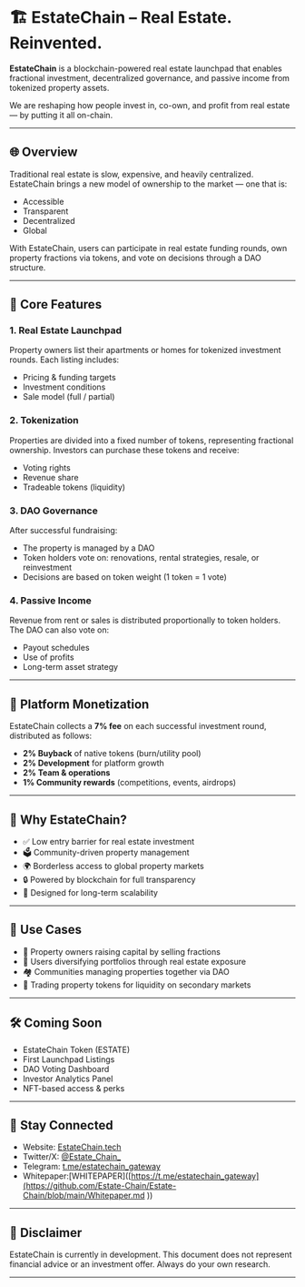 # 🏗️ EstateChain – Real Estate. Reinvented.

**EstateChain** is a blockchain-powered real estate launchpad that enables fractional investment, decentralized governance, and passive income from tokenized property assets.

We are reshaping how people invest in, co-own, and profit from real estate — by putting it all on-chain.

---

## 🌐 Overview

Traditional real estate is slow, expensive, and heavily centralized.  
EstateChain brings a new model of ownership to the market — one that is:

- Accessible  
- Transparent  
- Decentralized  
- Global

With EstateChain, users can participate in real estate funding rounds, own property fractions via tokens, and vote on decisions through a DAO structure.

---

## 🔩 Core Features

### 1. **Real Estate Launchpad**
Property owners list their apartments or homes for tokenized investment rounds. Each listing includes:
- Pricing & funding targets
- Investment conditions
- Sale model (full / partial)

### 2. **Tokenization**
Properties are divided into a fixed number of tokens, representing fractional ownership. Investors can purchase these tokens and receive:
- Voting rights
- Revenue share
- Tradeable tokens (liquidity)

### 3. **DAO Governance**
After successful fundraising:
- The property is managed by a DAO
- Token holders vote on: renovations, rental strategies, resale, or reinvestment
- Decisions are based on token weight (1 token = 1 vote)

### 4. **Passive Income**
Revenue from rent or sales is distributed proportionally to token holders.  
The DAO can also vote on:
- Payout schedules
- Use of profits
- Long-term asset strategy

---

## 💸 Platform Monetization

EstateChain collects a **7% fee** on each successful investment round, distributed as follows:

- **2% Buyback** of native tokens (burn/utility pool)
- **2% Development** for platform growth
- **2% Team & operations**
- **1% Community rewards** (competitions, events, airdrops)

---

## 🧱 Why EstateChain?

- ✅ Low entry barrier for real estate investment
- 🗳️ Community-driven property management
- 🌍 Borderless access to global property markets
- 🔒 Powered by blockchain for full transparency
- 🧠 Designed for long-term scalability

---

## 🚀 Use Cases

- 💼 Property owners raising capital by selling fractions
- 👥 Users diversifying portfolios through real estate exposure
- 🏘️ Communities managing properties together via DAO
- 🔁 Trading property tokens for liquidity on secondary markets

---

## 🛠️ Coming Soon

- EstateChain Token (ESTATE)  
- First Launchpad Listings  
- DAO Voting Dashboard  
- Investor Analytics Panel  
- NFT-based access & perks  

---

## 📢 Stay Connected

- Website: [EstateChain.tech](https://www.estatechain.tech)  
- Twitter/X: [@Estate_Chain_](https://x.com/Estate_Chain_)  
- Telegram: [t.me/estatechain_gateway](https://t.me/estatechain_gateway)  
- Whitepaper:[WHITEPAPER]([https://t.me/estatechain_gateway](https://github.com/Estate-Chain/Estate-Chain/blob/main/Whitepaper.md  ))  

---

## 🤝 Disclaimer

EstateChain is currently in development. This document does not represent financial advice or an investment offer. Always do your own research.

---


